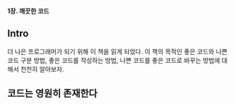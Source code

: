 **1장. 깨끗한 코드**
## Intro
더 나은 프로그래머가 되기 위해 이 책을 읽게 되었다. 이 책의 목적인 좋은 코드와 나쁜 코드 구분 방법, 좋은 코드를 작성하는 방법, 나쁜 코드를 좋은 코드로 바꾸는 방법에 대해서 천천히 알아보자.
## 코드는 영원히 존재한다
